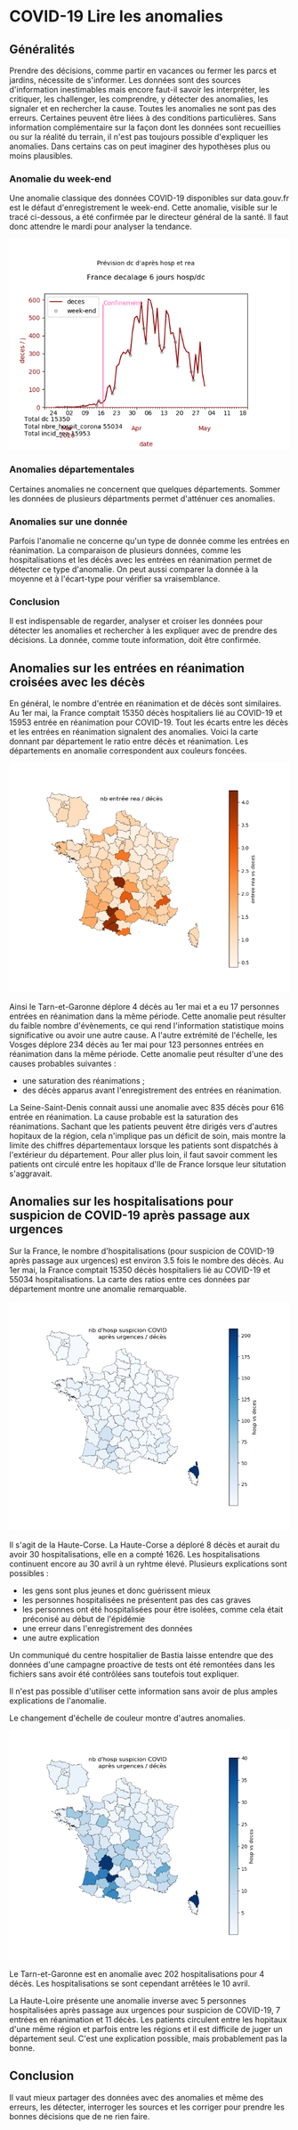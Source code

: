 # COVID-19 Lire les anomalies

## Généralités

Prendre des décisions, comme partir en vacances ou fermer les parcs et jardins, nécessite de s'informer.
Les données sont des sources d'information inestimables mais encore faut-il savoir les interpréter, les critiquer, les challenger, les comprendre, y détecter des anomalies, les signaler et en rechercher la cause.
Toutes les anomalies ne sont pas des erreurs. Certaines peuvent être liées à des conditions particulières.
Sans information complémentaire sur la façon dont les données sont recueillies ou sur la réalité du terrain, il n'est pas toujours possible d'expliquer les anomalies. Dans certains cas on peut imaginer des hypothèses plus ou moins plausibles.

### Anomalie du week-end
Une anomalie classique des données COVID-19 disponibles sur data.gouv.fr est le défaut d'enregistrement le week-end.
Cette anomalie, visible sur le tracé ci-dessous, a été confirmée par le directeur général de la santé. Il faut donc attendre le mardi pour analyser la tendance.

![](Images/huFRdc_no.png)

### Anomalies départementales
Certaines anomalies ne concernent que quelques départements. Sommer les données de plusieurs départments permet d'atténuer ces anomalies. 

### Anomalies sur une donnée
Parfois l'anomalie ne concerne qu'un type de donnée comme les entrées en réanimation. La comparaison de plusieurs données, comme les hospitalisations et les décès avec les entrées en réanimation permet de détecter ce type d'anomalie.
On peut aussi comparer la donnée à la moyenne et à l'écart-type pour vérifier sa vraisemblance.

### Conclusion
Il est indispensable de regarder, analyser et croiser les données pour détecter les anomalies et rechercher à les expliquer avec de prendre des décisions. La donnée, comme toute information, doit être confirmée.

## Anomalies sur les entrées en réanimation croisées avec les décès

En général, le nombre d'entrée en réanimation et de décès sont similaires. 
Au 1er mai, la France comptait 15350 décès hospitaliers lié au COVID-19 et 15953 entrée en réanimation pour COVID-19.
Tout les écarts entre les décès et les entrées en réanimation signalent des anomalies.
Voici la carte donnant par département le ratio entre décès et réanimation.
Les départements en anomalie correspondent aux couleurs foncées.  

![](Images/ca_carte_rea_dc200501.png)

Ainsi le Tarn-et-Garonne déplore 4 décès au 1er mai et a eu 17 personnes entrées en réanimation dans la même période. Cette anomalie peut résulter du faible nombre d'évènements, ce qui rend l'information statistique moins significative ou avoir une autre cause.
A l'autre extrémité de l'échelle, les Vosges déplore 234 décès au 1er mai pour 123 personnes entrées en réanimation dans la même période. Cette anomalie peut résulter d'une des causes probables suivantes :
- une saturation des réanimations ;
- des décès apparus avant l'enregistrement des entrées en réanimation.

La Seine-Saint-Denis connait aussi une anomalie avec 835 décès pour 616 entrée en réanimation. La cause probable est la saturation des réanimations. Sachant que les patients peuvent être dirigés vers d'autres hopitaux de la région, cela n'implique pas un déficit de soin, mais montre la limite des chiffres départementaux lorsque les patients sont dispatchés à l'extérieur du département. Pour aller plus loin, il faut savoir comment les patients ont circulé entre les hopitaux d'Ile de France lorsque leur situtation s'aggravait. 

## Anomalies sur les hospitalisations pour suspicion de COVID-19 après passage aux urgences

Sur la France, le nombre d'hospitalisations (pour suspicion de COVID-19 après passage aux urgences) est environ 3.5 fois le nombre des décès.
Au 1er mai, la France comptait 15350 décès hospitaliers lié au COVID-19 et 55034 hospitalisations.
La carte des ratios entre ces données par département montre une anomalie remarquable.

![](Images/ca_carte_hosp_dc200501.png)

Il s'agit de la Haute-Corse.
La Haute-Corse a déploré 8 décès et aurait du avoir 30 hospitalisations, elle en a compté 1626. Les hospitalisations continuent encore au 30 avril à un ryhtme élevé.
Plusieurs explications sont possibles :
- les gens sont plus jeunes et donc guérissent mieux
- les personnes hospitalisées ne présentent pas des cas graves
- les personnes ont été hospitalisées pour être isolées, comme cela était préconisé au début de l'épidémie
- une erreur dans l'enregistrement des données
- une autre explication

Un communiqué du centre hospitalier de Bastia laisse entendre que des données d'une campagne proactive de tests ont été remontées dans les fichiers sans avoir été contrôlées sans toutefois tout expliquer.

Il n'est pas possible d'utiliser cette information sans avoir de plus amples explications de l'anomalie.

Le changement d'échelle de couleur montre d'autres anomalies.

![](Images/ca_carte_hosp_dc200501v2.png)

Le Tarn-et-Garonne est en anomalie avec 202 hospitalisations pour 4 décès. Les hospitalisations se sont cependant arrêtées le 10 avril.

La Haute-Loire présente une anomalie inverse avec 5 personnes hospitalisées après passage aux urgences pour suspicion de COVID-19, 7 entrées en réanimation et 11 décès. 
Les patients circulent entre les hopitaux d'une même région et parfois entre les régions et il est difficile de juger un département seul. C'est une explication possible, mais probablement pas la bonne.

## Conclusion
Il vaut mieux partager des données avec des anomalies et même des erreurs, les détecter, interroger les sources et les corriger pour prendre les bonnes décisions que de ne rien faire. 
